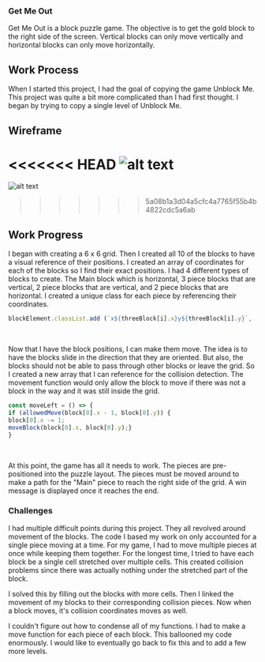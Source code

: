 ### Get Me Out

Get Me Out is a block puzzle game. The objective is to get the gold block to the right side of the screen.
Vertical blocks can only move vertically and horizontal blocks can only move horizontally.

## Work Process

When I started this project, I had the goal of copying the game Unblock Me.
This project was quite a bit more complicated than I had first thought.
I began by trying to copy a single level of Unblock Me.

## Wireframe
<<<<<<< HEAD
![alt text](https://github.com/NegativeCosine/Block-Game/blob/master/images/wireframe.JPG "wireframe")
=======
![alt text](https://git.generalassemb.ly/BoLee/Block-Game/tree/master/images/wireframe.jpg "wireframe")
>>>>>>> 5a08b1a3d04a5cfc4a7765f55b4b4822cdc5a6ab

## Work Progress

I began with creating a 6 x 6 grid. Then I created all 10 of the blocks to have a visual reference of their positions. 
I created an array of coordinates for each of the blocks so I find their exact positions.
I had 4 different types of blocks to create. The Main block which is horizontal, 3 piece blocks that are vertical, 2 piece blocks that are vertical, and 2 piece blocks that are horizontal.
I created a unique class for each piece by referencing their coordinates.
```javascript
blockElement.classList.add (`x${threeBlock[i].x}y${threeBlock[i].y}`, 'three', 'block');
```
<br>

Now that I have the block positions, I can make them move.
The idea is to have the blocks slide in the direction that they are oriented. 
But also, the blocks should not be able to pass through other blocks or leave the grid.
So I created a new array that I can reference for the collision detection.
The movement function would only allow the block to move if there was not a block in the way and it was still inside the grid.
```javascript
const moveLeft = () => {
if (allowedMove(block[0].x - 1, block[0].y)) { 
block[0].x -= 1; 
moveBlock(block[0].x, block[0].y);}
}
```
<br>

At this point, the game has all it needs to work. The pieces are pre-positioned into the puzzle layout.
The pieces must be moved around to make a path for the "Main" piece to reach the right side of the grid. 
A win message is displayed once it reaches the end.

### Challenges
I had multiple difficult points during this project. They all revolved around movement of the blocks.
The code I based my work on only accounted for a single piece moving at a time. 
For my game, I had to move multiple pieces at once while keeping them together.
For the longest time, I tried to have each block be a single cell stretched over multiple cells.
This created collision problems since there was actually nothing under the stretched part of the block.
<br>

I solved this by filling out the blocks with more cells. 
Then I linked the movement of my blocks to their corresponding collision pieces.
Now when a block moves, it's collision coordinates moves as well.
<br>

I couldn't figure out how to condense all of my functions.
I had to make a move function for each piece of each block. This ballooned my code enormously.
I would like to eventually go back to fix this and to add a few more levels.
